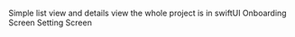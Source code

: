 Simple list view and details view the whole project is in swiftUI 
Onboarding Screen 
Setting Screen
